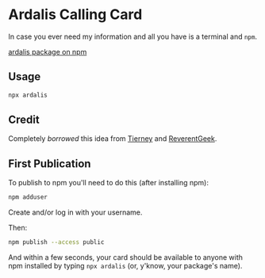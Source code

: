 # Ardalis Calling Card

In case you ever need my information and all you have is a terminal and `npm`.

[ardalis package on npm](https://www.npmjs.com/package/ardalis)

## Usage

```bash
npx ardalis
```

## Credit

Completely *borrowed* this idea from [Tierney](https://github.com/bnb/bitandbang) and [ReverentGeek](https://github.com/ReverentGeek).

## First Publication

To publish to npm you'll need to do this (after installing npm):

```bash
npm adduser
```

Create and/or log in with your username.

Then:

```bash
npm publish --access public
```

And within a few seconds, your card should be available to anyone with npm installed by typing `npx ardalis` (or, y'know, your package's name).
